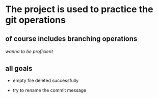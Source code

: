 # **The project is used to practice the git operations**

## of course includes branching operations

###### wanna to be proficient

## all goals

* empty file deleted successfully

* try to rename the commit message
